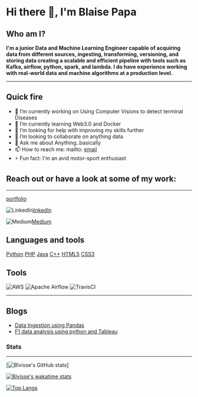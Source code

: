 # Hi there 👋, I'm Blaise Papa

## Who am I?

<b>I'm a junior Data and Machine Learning Engineer capable of acquiring data from different sources, ingesting, transforming, versioning, and storing data creating a scalable and efficient pipeline with tools such as Kafka, airflow, python, spark, and lambda. I do have experience working with real-world data and machine algorithms at a production level.</b>

---

## Quick fire

- 🔭 I’m currently working on Using Computer Visions to detect terminal Diseases
- 🌱 I’m currently learning Web3.0 and Docker
- 🤔 I’m looking for help with improving my skills further
- 👯 I’m looking to collaborate on anything data
- 💬 Ask me about Anything..basically
- 📫 How to reach me: mailto: [email]
- ⚡ Fun fact: I'm an avid motor-sport enthusiast

## Reach out or have a look at some of my work:

<hr>

[portfolio]

![LinkedIn](https://img.shields.io/badge/linkedin-%230077B5.svg?style=for-the-badge&logo=linkedin&logoColor=white)[linkedIn]

![Medium](https://img.shields.io/badge/Medium-12100E?style=for-the-badge&logo=medium&logoColor=white)[Medium]

## Languages and tools

[Python] [PHP] [Java] [C++] [HTML5] [CSS3]

## Tools

![AWS](https://img.shields.io/badge/AWS-%23FF9900.svg?style=for-the-badge&logo=amazon-aws&logoColor=white)
![Apache Airflow](https://img.shields.io/badge/Apache%20Airflow-017CEE?style=for-the-badge&logo=Apache%20Airflow&logoColor=white)
![TravisCI](https://img.shields.io/badge/travisci-%232B2F33.svg?style=for-the-badge&logo=travis&logoColor=white)

---

## Blogs

<!-- BLOG-POST-LIST:START -->

- [Data Ingestion using Pandas](https://medium.com/@blaisepke/data-ingestion-using-pandas-4bd68bcadd2a?source=rss-8d0a4b909c67------2)
- [F1 data analysis using python and Tableau](https://medium.com/@blaisepke/f1-data-analysis-using-python-and-tableau-6b163b3ed186?source=rss-8d0a4b909c67------2)
<!-- BLOG-POST-LIST:END -->

### Stats

---

[![Blvisse's GitHub stats](https://github-readme-stats.vercel.app/api?username=blvisse&count_private=true&show_icons=true&theme=dark&hide_border=true)]

[![Blvisse's wakatime stats](https://github-readme-stats.vercel.app/api/wakatime?username=blvisse&show_icons=true)
](https://github.com/blvisse/github-readme-stats)

[![Top Langs](https://github-readme-stats.vercel.app/api/top-langs/?username=blvisse)](https://github.com/blvisse/github-readme-stats)

<!--
**Blvisse/blvisse** is a ✨ _special_ ✨ repository because its `README.md` (this file) appears on your GitHub profile.

Here are some ideas to get you started:

- 🔭 I’m currently working on ...
- 🌱 I’m currently learning ...
- 👯 I’m looking to collaborate on ...
- 🤔 I’m looking for help with ...
- 💬 Ask me about ...
- 📫 How to reach me: ...
- 😄 Pronouns: ...
- ⚡ Fun fact: ...
-->

[email]: blaisepke@gmail.com
[portfolio]: https://sites.google.com/view/blaise-papa
[linkedin]: https://www.linkedin.com/in/blaise-papa-a8a8b814b/
[medium]: https://medium.com/@blaisepke
[python]: https://img.shields.io/badge/python-3670A0?style=for-the-badge&logo=python&logoColor=ffdd54
[php]: https://img.shields.io/badge/php-%23777BB4.svg?style=for-the-badge&logo=php&logoColor=white
[html5]: https://img.shields.io/badge/html5-%23E34F26.svg?style=for-the-badge&logo=html5&logoColor=white
[css3]: https://img.shields.io/badge/css3-%231572B6.svg?style=for-the-badge&logo=css3&logoColor=white
[java]: https://img.shields.io/badge/java-%23ED8B00.svg?style=for-the-badge&logo=java&logoColor=white
[c++]: https://img.shields.io/badge/c++-%2300599C.svg?style=for-the-badge&logo=c%2B%2B&logoColor=white
